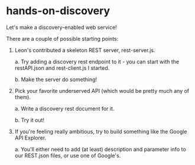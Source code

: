 hands-on-discovery
==================

Let's make a discovery-enabled web service!

There are a couple of possible starting points:

1. Leon's contributed a skeleton REST server, rest-server.js.

   a. Try adding a discovery rest endpoint to it - you can start with the restAPI.json and rest-client.js I started.

   b. Make the server do something!

2. Pick your favorite underserved API (which would be pretty much any of them).

   a. Write a discovery rest document for it.

   b. Try it out!
   
3. If you're feeling really ambitious, try to build something like the Google API Explorer.

   a. You'll either need to add (at least) description and parameter info to our REST.json files, or use one of Google's.
